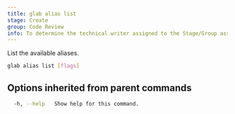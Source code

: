 ```yaml
---
title: glab alias list
stage: Create
group: Code Review
info: To determine the technical writer assigned to the Stage/Group associated with this page, see https://about.gitlab.com/handbook/product/ux/technical-writing/#assignments
---
```


<!--
This documentation is auto generated by a script.
Please do not edit this file directly. Run `make gen-docs` instead.
-->

List the available aliases.

```bash title="terminal"
glab alias list [flags]
```

## Options inherited from parent commands

```bash title="terminal"
  -h, --help   Show help for this command.
```
